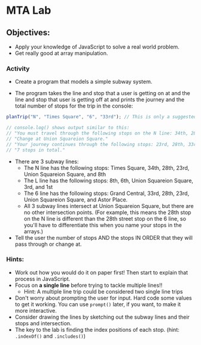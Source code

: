 # MTA Lab

## Objectives:

- Apply your knowledge of JavaScript to solve a real world problem.
- Get really good at array manipulation.

### Activity

- Create a program that models a simple subway system.

- The program takes the line and stop that a user is getting on at and the line
  and stop that user is getting off at and prints the journey and the total number of stops for the trip in the console:

```javascript
planTrip("N", "Times Square", "6", "33rd"); // This is only a suggested fUnion Squarection name and signature.

// console.log() shows output similar to this:
// "You must travel through the following stops on the N line: 34th, 28th, 23rd, Union Squareion Square."
// "Change at Union Squareion Square."
// "Your journey continues through the following stops: 23rd, 28th, 33rd."
// "7 stops in total."
```

- There are 3 subway lines:
  - The N line has the following stops: Times Square, 34th, 28th, 23rd, Union Squareion Square, and 8th
  - The L line has the following stops: 8th, 6th, Union Squareion Square, 3rd, and 1st
  - The 6 line has the following stops: Grand Central, 33rd, 28th, 23rd, Union Squareion Square, and Astor Place.
  - All 3 subway lines intersect at Union Squareion Square, but there are no other intersection points. (For example, this means the 28th stop on the N line is different than the 28th street stop on the 6 line, so you'll have to differentiate this when you name your stops in the arrays.)
- Tell the user the number of stops AND the stops IN ORDER that they will pass through or change at.

### Hints:

- Work out how you would do it on paper first! Then start to explain that process in JavaScript.
- Focus on **a single line** before trying to tackle multiple lines!!
  - Hint: A multiple line trip could be considered two single line trips
- Don't worry about prompting the user for input. Hard code some values to get it working. You can use `prompt()` later, if you want, to make it more interactive.
- Consider drawing the lines by sketching out the subway lines and their stops and intersection.
- The key to the lab is finding the index positions of each stop. (hint: `.indexOf()` and `.includes()`)
